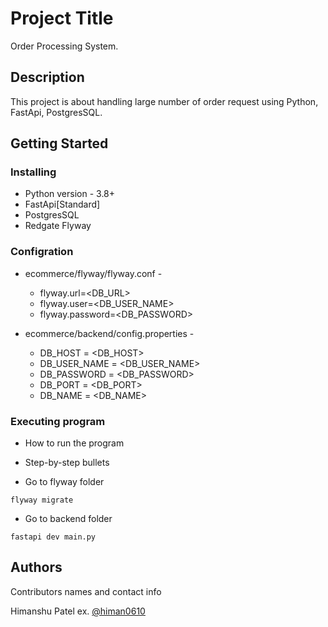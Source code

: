 # Project Title

Order Processing System.

## Description

This project is about handling large number of order request using Python, FastApi, PostgresSQL.

## Getting Started


### Installing

* Python version - 3.8+
* FastApi[Standard]
* PostgresSQL
* Redgate Flyway

### Configration

* ecommerce/flyway/flyway.conf - 
    * flyway.url=<DB_URL>
    * flyway.user=<DB_USER_NAME>
    * flyway.password=<DB_PASSWORD>

* ecommerce/backend/config.properties -
    * DB_HOST = <DB_HOST>
    * DB_USER_NAME = <DB_USER_NAME>
    * DB_PASSWORD = <DB_PASSWORD>
    * DB_PORT = <DB_PORT>
    * DB_NAME = <DB_NAME>

### Executing program

* How to run the program
* Step-by-step bullets

* Go to flyway folder
```
flyway migrate
```

* Go to backend folder
```
fastapi dev main.py
```

## Authors

Contributors names and contact info

Himanshu Patel 
ex. [@himan0610](https://github.com/himan0610)